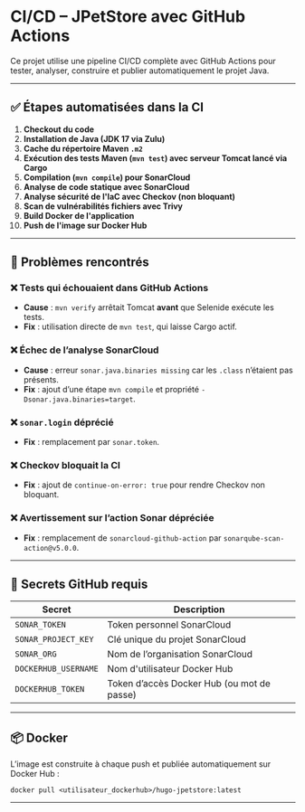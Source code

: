 # CI/CD – JPetStore avec GitHub Actions

Ce projet utilise une pipeline CI/CD complète avec GitHub Actions pour tester, analyser, construire et publier automatiquement le projet Java.

---

## ✅ Étapes automatisées dans la CI

1. **Checkout du code**
2. **Installation de Java (JDK 17 via Zulu)**
3. **Cache du répertoire Maven `.m2`**
4. **Exécution des tests Maven (`mvn test`) avec serveur Tomcat lancé via Cargo**
5. **Compilation (`mvn compile`) pour SonarCloud**
6. **Analyse de code statique avec SonarCloud**
7. **Analyse sécurité de l'IaC avec Checkov (non bloquant)**
8. **Scan de vulnérabilités fichiers avec Trivy**
9. **Build Docker de l'application**
10. **Push de l'image sur Docker Hub**

---

## 🐛 Problèmes rencontrés

### ❌ Tests qui échouaient dans GitHub Actions
- **Cause** : `mvn verify` arrêtait Tomcat **avant** que Selenide exécute les tests.
- **Fix** : utilisation directe de `mvn test`, qui laisse Cargo actif.

### ❌ Échec de l’analyse SonarCloud
- **Cause** : erreur `sonar.java.binaries missing` car les `.class` n’étaient pas présents.
- **Fix** : ajout d’une étape `mvn compile` et propriété `-Dsonar.java.binaries=target`.

### ❌ `sonar.login` déprécié
- **Fix** : remplacement par `sonar.token`.

### ❌ Checkov bloquait la CI
- **Fix** : ajout de `continue-on-error: true` pour rendre Checkov non bloquant.

### ❌ Avertissement sur l’action Sonar dépréciée
- **Fix** : remplacement de `sonarcloud-github-action` par `sonarqube-scan-action@v5.0.0`.

---

## 🔐 Secrets GitHub requis

| Secret                | Description                                |
|-----------------------|--------------------------------------------|
| `SONAR_TOKEN`         | Token personnel SonarCloud                 |
| `SONAR_PROJECT_KEY`   | Clé unique du projet SonarCloud            |
| `SONAR_ORG`           | Nom de l’organisation SonarCloud           |
| `DOCKERHUB_USERNAME`  | Nom d'utilisateur Docker Hub               |
| `DOCKERHUB_TOKEN`     | Token d’accès Docker Hub (ou mot de passe) |

---

## 📦 Docker

L’image est construite à chaque push et publiée automatiquement sur Docker Hub :

```
docker pull <utilisateur_dockerhub>/hugo-jpetstore:latest
```

---